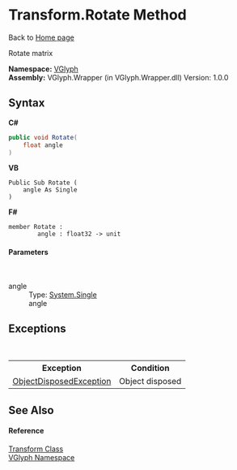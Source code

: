 # Transform.Rotate Method 
Back to <a href="Home.md">Home page</a> 

Rotate matrix

**Namespace:**&nbsp;<a href="N_VGlyph.md">VGlyph</a><br />**Assembly:**&nbsp;VGlyph.Wrapper (in VGlyph.Wrapper.dll) Version: 1.0.0

## Syntax

**C#**<br />
``` C#
public void Rotate(
	float angle
)
```

**VB**<br />
``` VB
Public Sub Rotate ( 
	angle As Single
)
```

**F#**<br />
``` F#
member Rotate : 
        angle : float32 -> unit 

```


#### Parameters
&nbsp;<dl><dt>angle</dt><dd>Type: <a href="http://msdn2.microsoft.com/en-us/library/3www918f" target="_blank">System.Single</a><br />angle</dd></dl>

## Exceptions
&nbsp;<table><tr><th>Exception</th><th>Condition</th></tr><tr><td><a href="http://msdn2.microsoft.com/en-us/library/y31w16ca" target="_blank">ObjectDisposedException</a></td><td>Object disposed</td></tr></table>

## See Also


#### Reference
<a href="T_VGlyph_Transform.md">Transform Class</a><br /><a href="N_VGlyph.md">VGlyph Namespace</a><br />